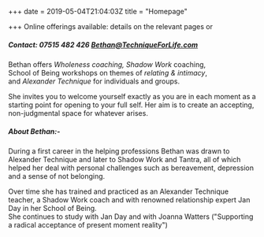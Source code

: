 +++
date = 2019-05-04T21:04:03Z
title = "Homepage"

+++
Online offerings available: details on the relevant pages or 

##### Contact:   07515 482 426       Bethan@TechniqueForLife.com

Bethan offers _Wholeness coaching,             Shadow Work_ coaching,  
School of Being workshops on themes of _relating & intimacy_,  
and _Alexander Technique_ for individuals and groups.

She invites you to welcome yourself exactly as you are in each moment as a starting point for opening to your full self.  Her aim is to create an accepting, non-judgmental space for whatever arises.

##### About Bethan:-

During a first career in the helping professions Bethan was drawn to Alexander Technique and later to Shadow Work and Tantra, all of which helped her deal with personal challenges such as bereavement, depression and a sense of not belonging.

Over time she has trained and practiced as an Alexander Technique teacher, a Shadow Work coach and with renowned relationship expert Jan Day in her School of Being.  
She continues to study with Jan Day and with Joanna Watters ("Supporting a radical acceptance of present moment reality")